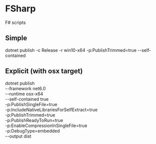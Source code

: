 # FSharp
F# scripts

## Simple

 dotnet publish -c Release -r win10-x64 -p:PublishTrimmed=true --self-contained

## Explicit (with osx target)

dotnet publish \
  --framework net6.0 \
  --runtime osx-x64 \
  --self-contained true \
  -p:PublishSingleFile=true \
  -p:IncludeNativeLibrariesForSelfExtract=true \
  -p:PublishTrimmed=true \
  -p:PublishReadyToRun=true \
  -p:EnableCompressionInSingleFile=true \
  -p:DebugType=embedded \
  --output dist
